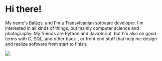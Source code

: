 # Hi there!
My name's Balázs, and I'm a Transylvanian software developer.
I'm interested in all kinds of things, but mainly computer science and photography.
My friends are Python and JavaScript, but I'm also on good terms with C, SQL,
and other back-, or front end stuff that help me design and realize
software from start to finish.

![](https://raw.githubusercontent.com/username/github-stats/master/generated/overview.svg#gh-dark-mode-only)
